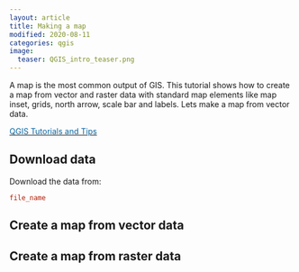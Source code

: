 ```yaml
---
layout: article
title: Making a map
modified: 2020-08-11
categories: qgis
image:
  teaser: QGIS_intro_teaser.png
---
```

A map is the most common output of GIS. This tutorial shows how to create a map from vector and raster data with standard map elements like map inset, grids, north arrow, scale bar and labels.
Lets make a map from vector data.


 [<span style="color:#0564A0">QGIS Tutorials and Tips</span>](https://www.qgistutorials.com/en/docs/introduction.html)

## Download data

Download the data from:

<span style="color:#AF1B03">`file_name`</span>

## Create a map from vector data


## Create a map from raster data
